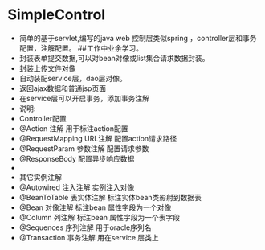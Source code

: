 # SimpleControl
* 简单的基于servlet,编写的java web 控制层类似spring ，controller层和事务配置，注解配置。 ##工作中业余学习。 
* 封装表单提交数据,可以对bean对像或list集合请求数据封装。
* 封装上传文件对像
* 自动装配service层，dao层对像。 
* 返回ajax数据和普通jsp页面 
* 在service层可以开启事务，添加事务注解
* 说明:
* Controller配置
* @Action			注解 用于标注action配置
* @RequestMapping	URL注解 配置action请求路径
* @RequestParam	参数注解 配置请求参数
* @ResponseBody	配置异步响应数据
* 
* 其它实例注解
* @Autowired	注入注解 实例注入对像
* @BeanToTable	表实体注解 标注实体bean类影射到数据表 
* @Bean		对像注解 标注bean 属性字段为一个对像
* @Column		列注解 标注bean 属性字段为一个表字段
* @Sequences	序列注解 用于oracle序列名
* @Transaction	事务注解 用在service 层类上
